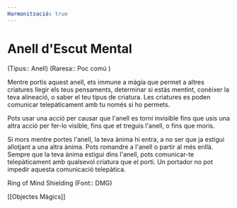 ```yaml
---
Harmonització: true
---
```

# Anell d'Escut Mental

(Tipus:: Anell) (Raresa:: Poc comú )

Mentre portis aquest anell, ets immune a màgia que permet a altres criatures llegir els teus pensaments, determinar si estàs mentint, conèixer la teva alineació, o saber el teu tipus de criatura. Les criatures es poden comunicar telepàticament amb tu només si ho permets.

Pots usar una acció per causar que l'anell es torni invisible fins que usis una altra acció per fer-lo visible, fins que et treguis l'anell, o fins que moris.

Si mors mentre portes l'anell, la teva ànima hi entra, a no ser que ja estigui allotjant a una altra ànima. Pots romandre a l'anell o partir al més enllà. Sempre que la teva ànima estigui dins l'anell, pots comunicar-te telepàticament amb qualsevol criatura que el porti. Un portador no pot impedir aquesta comunicació telepàtica.

Ring of Mind Shielding (Font:: DMG)

[[Objectes Màgics]]